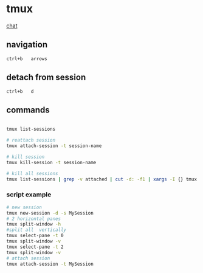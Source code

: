 # tmux

[chat](https://chat.openai.com/c/60aa33fe-fcf2-437c-979b-87b56a0e3831)


## navigation

`ctrl+b   arrows`

## detach from session

`ctrl+b   d`

## commands

~~~sh

tmux list-sessions

# reattach session
tmux attach-session -t session-name

# kill session
tmux kill-session -t session-name

# kill all sessions
tmux list-sessions | grep -v attached | cut -d: -f1 | xargs -I {} tmux kill-session -t {}
~~~

### script example

~~~sh
# new session
tmux new-session -d -s MySession
# 2 horizontal panes
tmux split-window -h
#split all  vertically
tmux select-pane -t 0
tmux split-window -v
tmux select-pane -t 2
tmux split-window -v
# attach session
tmux attach-session -t MySession
~~~

